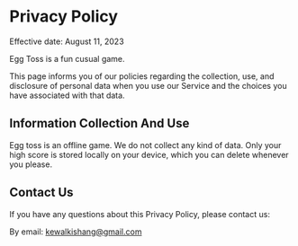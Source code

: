# Privacy Policy

Effective date: August 11, 2023

Egg Toss is a fun cusual game.

This page informs you of our policies regarding the collection, use, and disclosure of personal data when you use our Service and the choices you have associated with that data.

## Information Collection And Use

Egg toss is an offline game. We do not collect any kind of data. Only your high score is stored locally on your device, which you can delete whenever you please.

## Contact Us

If you have any questions about this Privacy Policy, please contact us:

By email: kewalkishang@gmail.com
